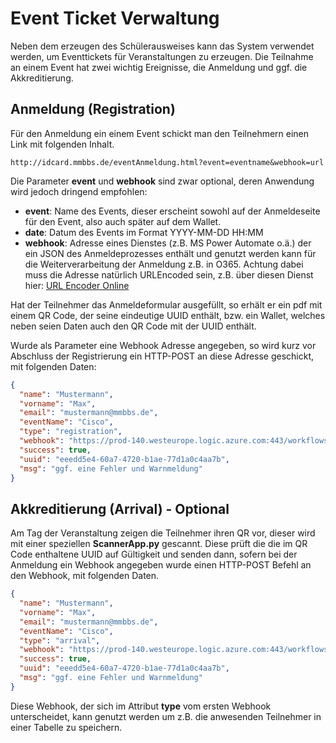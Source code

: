 # Event Ticket Verwaltung
Neben dem erzeugen des Schülerausweises kann das System verwendet werden, um Eventtickets für Veranstaltungen zu erzeugen.
Die Teilnahme an einem Event hat zwei wichtig Ereignisse, die Anmeldung und ggf. die Akkreditierung. 
## Anmeldung (Registration)
Für den Anmeldung ein einem Event schickt man den Teilnehmern einen Link mit folgenden Inhalt.
```
http://idcard.mmbbs.de/eventAnmeldung.html?event=eventname&webhook=url
```
Die Parameter **event** und **webhook** sind zwar optional, deren Anwendung wird jedoch dringend empfohlen:
- **event**: Name des Events, dieser erscheint sowohl auf der Anmeldeseite für den Event, also auch später auf dem Wallet.
- **date**: Datum des Events im Format YYYY-MM-DD HH:MM
- **webhook**: Adresse eines Dienstes (z.B. MS Power Automate o.ä.) der ein JSON des Anmeldeprozesses enthält und genutzt werden kann für die Weiterverarbeitung der Anmeldung z.B. in O365. Achtung dabei muss die Adresse natürlich URLEncoded sein, z.B. über diesen Dienst hier: [URL Encoder Online](https://meyerweb.com/eric/tools/dencoder/)

Hat der Teilnehmer das Anmeldeformular ausgefüllt, so erhält er ein pdf mit einem QR Code, der seine eindeutige UUID enthält, bzw. ein Wallet, welches neben seien Daten auch den QR Code mit der UUID enthält.

Wurde als Parameter eine Webhook Adresse angegeben, so wird kurz vor Abschluss der Registrierung ein HTTP-POST an diese Adresse geschickt, mit folgenden Daten:
```JSON
{
  "name": "Mustermann",
  "vorname": "Max",
  "email": "mustermann@mmbbs.de",
  "eventName": "Cisco",
  "type": "registration",
  "webhook": "https://prod-140.westeurope.logic.azure.com:443/workflows/01acc4885c2a4075bbcc0f3a5b1ca97f/triggers/manual/paths/invoke?api-version=2016-06-01&sp=%2Ftriggers%2Fmanual%2Frun&sv=1.0&sig=CLbmOOO1qehi_7SWRicP4ZgTAI7JG4RECuqBxVY1aO8",
  "success": true,
  "uuid": "eeedd5e4-60a7-4720-b1ae-77d1a0c4aa7b",
  "msg": "ggf. eine Fehler und Warnmeldung"
}
```

## Akkreditierung (Arrival) - Optional
Am Tag der Veranstaltung zeigen die Teilnehmer ihren QR vor, dieser wird mit einer speziellen **ScannerApp.py** gescannt. Diese prüft die die im QR Code enthaltene UUID auf Gültigkeit und senden dann, sofern bei der Anmeldung ein Webhook angegeben wurde einen HTTP-POST Befehl an den Webhook, mit folgenden Daten.
```JSON
{
  "name": "Mustermann",
  "vorname": "Max",
  "email": "mustermann@mmbbs.de",
  "eventName": "Cisco",
  "type": "arrival",
  "webhook": "https://prod-140.westeurope.logic.azure.com:443/workflows/01acc4885c2a4075bbcc0f3a5b1ca97f/triggers/manual/paths/invoke?api-version=2016-06-01&sp=%2Ftriggers%2Fmanual%2Frun&sv=1.0&sig=CLbmOOO1qehi_7SWRicP4ZgTAI7JG4RECuqBxVY1aO8",
  "success": true,
  "uuid": "eeedd5e4-60a7-4720-b1ae-77d1a0c4aa7b",
  "msg": "ggf. eine Fehler und Warnmeldung"
}
```
Diese Webhook, der sich im Attribut **type** vom ersten Webhook unterscheidet, kann genutzt werden um z.B. die anwesenden Teilnehmer in einer Tabelle zu speichern.
